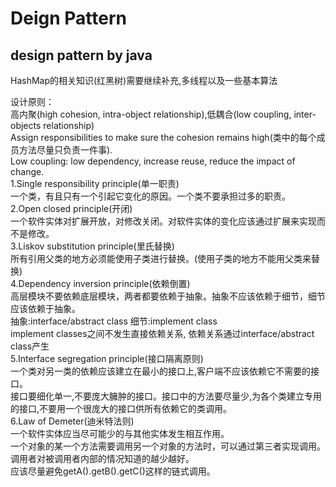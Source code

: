 # Deign Pattern
design pattern by java
------
HashMap的相关知识(红黑树)需要继续补充,多线程以及一些基本算法  
  
设计原则：  
高内聚(high cohesion, intra-object relationship),低耦合(low coupling, inter-objects relationship)  
Assign responsibilities to make sure the cohesion remains high(类中的每个成员方法尽量只负责一件事).  
Low coupling: low dependency, increase reuse, reduce the impact of change.  
1.Single responsibility principle(单一职责)  
一个类，有且只有一个引起它变化的原因。一个类不要承担过多的职责。  
2.Open closed principle(开闭)  
一个软件实体对扩展开放，对修改关闭。对软件实体的变化应该通过扩展来实现而不是修改。  
3.Liskov substitution principle(里氏替换)  
所有引用父类的地方必须能使用子类进行替换。(使用子类的地方不能用父类来替换)  
4.Dependency inversion principle(依赖倒置)  
高层模块不要依赖底层模块，两者都要依赖于抽象。抽象不应该依赖于细节，细节应该依赖于抽象。  
抽象:interface/abstract class 细节:implement class  
implement classes之间不发生直接依赖关系, 依赖关系通过interface/abstract class产生  
5.Interface segregation principle(接口隔离原则)  
一个类对另一类的依赖应该建立在最小的接口上,客户端不应该依赖它不需要的接口。  
接口要细化单一,不要庞大臃肿的接口。接口中的方法要尽量少,为各个类建立专用的接口,不要用一个很庞大的接口供所有依赖它的类调用。  
6.Law of Demeter(迪米特法则)  
一个软件实体应当尽可能少的与其他实体发生相互作用。  
一个对象的某一个方法需要调用另一个对象的方法时，可以通过第三者实现调用。调用者对被调用者内部的情况知道的越少越好。  
应该尽量避免getA().getB().getC()这样的链式调用。  
